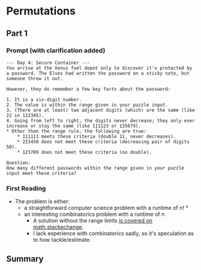 # Permutations

## Part 1
### Prompt (with clarification added)
```
--- Day 4: Secure Container ---
You arrive at the Venus fuel depot only to discover it's protected by a password. The Elves had written the password on a sticky note, but someone threw it out.

However, they do remember a few key facts about the password:

1. It is a six-digit number.
2. The value is within the range given in your puzzle input.
3. (There are at least) two adjacent digits (which) are the same (like 22 in 122345).
4. Going from left to right, the digits never decrease; they only ever increase or stay the same (like 111123 or 135679).
* Other than the range rule, the following are true:
    * 111111 meets these criteria (double 11, never decreases).
    * 223450 does not meet these criteria (decreasing pair of digits 50).
    * 123789 does not meet these criteria (no double).

Question:
How many different passwords within the range given in your puzzle input meet these criteria?
```

### First Reading

* The problem is either:
    *  a straightforward computer science problem with a runtime of n! 
        * 
    * an interesting combinatorics problem with a runtime of n
        * A solution without the range limits [is covered on math.stackechange](https://math.stackexchange.com/questions/336734/combinatorics-how-to-find-the-number-of-sets-of-numbers-in-increasing-order/336768#336768).  
        * I lack experience with combinatorics sadly, so it's speculation as to how tackle/estimate.


## Summary
